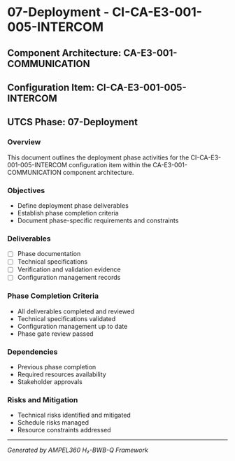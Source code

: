 # 07-Deployment - CI-CA-E3-001-005-INTERCOM

## Component Architecture: CA-E3-001-COMMUNICATION
## Configuration Item: CI-CA-E3-001-005-INTERCOM
## UTCS Phase: 07-Deployment

### Overview
This document outlines the deployment phase activities for the CI-CA-E3-001-005-INTERCOM configuration item within the CA-E3-001-COMMUNICATION component architecture.

### Objectives
- Define deployment phase deliverables
- Establish phase completion criteria
- Document phase-specific requirements and constraints

### Deliverables
- [ ] Phase documentation
- [ ] Technical specifications
- [ ] Verification and validation evidence
- [ ] Configuration management records

### Phase Completion Criteria
- All deliverables completed and reviewed
- Technical specifications validated
- Configuration management up to date
- Phase gate review passed

### Dependencies
- Previous phase completion
- Required resources availability
- Stakeholder approvals

### Risks and Mitigation
- Technical risks identified and mitigated
- Schedule risks managed
- Resource constraints addressed

---
*Generated by AMPEL360 H₂-BWB-Q Framework*
